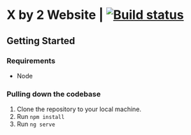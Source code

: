 # X by 2 Website | [![Build status](https://dev.azure.com/xby2/website/_apis/build/status/website-CI)](https://dev.azure.com/xby2/website/_build/latest?definitionId=11)

## Getting Started

### Requirements

* Node

### Pulling down the codebase

1. Clone the repository to your local machine.
1. Run `npm install`
1. Run `ng serve`

